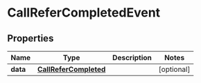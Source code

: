 

# CallReferCompletedEvent


## Properties

Name | Type | Description | Notes
------------ | ------------- | ------------- | -------------
**data** | [**CallReferCompleted**](CallReferCompleted.md) |  |  [optional]



